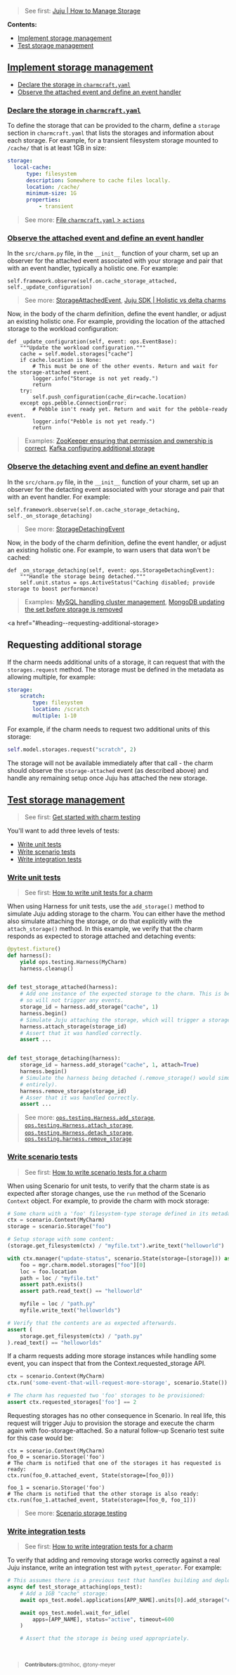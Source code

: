 > See first: [Juju | How to Manage Storage](https://juju.is/docs/juju/manage-storage)

**Contents:**

- [Implement storage management](#heading--implement-storage-management)
- [Test storage management](#heading--test-storage-management)


<a href="#heading--implement-storage-management"><h2 id="heading--implement-storage-management">Implement storage management</h2></a>

- [Declare the storage in `charmcraft.yaml`](#heading--declare-the-storage-in-charmcraft-yaml)
- [Observe the attached event and define an event handler](#heading--observe-the-attached-event-and-define-an-event-handler)


<a href="#heading--declare-the-storage-in-charmcraft-yaml"><h3 id="heading--declare-the-storage-in-charmcraft-yaml">Declare the storage in `charmcraft.yaml`</h3></a>

To define the storage that can be provided to the charm, define a `storage` section in `charmcraft.yaml` that lists the storages and information about each storage. For example, for a transient filesystem storage mounted to `/cache/` that is at least 1GB in size:

```yaml
storage:
  local-cache:
      type: filesystem
      description: Somewhere to cache files locally.
      location: /cache/
      minimum-size: 1G
      properties:
          - transient
```

> See more: [File `charmcraft.yaml` > `actions`](/t/7132#heading--storage)

<a href="#heading--observe-the-attached-event-and-define-an-event-handler"><h3 id="heading--observe-the-attached-event-and-define-an-event-handler">Observe the attached event and define an event handler</h3></a>

In the `src/charm.py` file, in the `__init__` function of your charm, set up an observer for the attached event associated with your storage and pair that with an event handler, typically a holistic one. For example:

```
self.framework.observe(self.on.cache_storage_attached, self._update_configuration)
```

> See more: [StorageAttachedEvent](https://ops.readthedocs.io/en/latest/#ops.StorageAttachedEvent), [Juju SDK | Holistic vs delta charms](https://juju.is/docs/sdk/holistic-vs-delta-charms)

Now, in the body of the charm definition, define the event handler, or adjust an existing holistic one. For example, providing the location of the attached storage to the workload configuration:

```
def _update_configuration(self, event: ops.EventBase):
    """Update the workload configuration."""
    cache = self.model.storages["cache"]
    if cache.location is None:
        # This must be one of the other events. Return and wait for the storage-attached event.
        logger.info("Storage is not yet ready.")
        return
    try:
        self.push_configuration(cache_dir=cache.location)
    except ops.pebble.ConnectionError:
        # Pebble isn't ready yet. Return and wait for the pebble-ready event.
        logger.info("Pebble is not yet ready.")
        return
```

> Examples: [ZooKeeper ensuring that permission and ownership is correct](https://github.com/canonical/zookeeper-operator/blob/106f9c2cd9408a172b0e93f741d8c9f860c4c38e/src/charm.py#L247), [Kafka configuring additional storage](https://github.com/canonical/kafka-k8s-operator/blob/25cc5dd87bc2246c38fc511ac9c52f35f75f6513/src/charm.py#L298)

<a href="#heading--observe-the-detaching-event-and-define-an-event-handler"><h3 id="heading--observe-the-detaching-event-and-define-an-event-handler">Observe the detaching event and define an event handler</h3></a>

In the `src/charm.py` file, in the `__init__` function of your charm, set up an observer for the detacting event associated with your storage and pair that with an event handler. For example:

```
self.framework.observe(self.on.cache_storage_detaching, self._on_storage_detaching)
```

> See more: [StorageDetachingEvent](https://ops.readthedocs.io/en/latest/#ops.StorageDetachingEvent)

Now, in the body of the charm definition, define the event handler, or adjust an existing holistic one. For example, to warn users that data won't be cached:

```
def _on_storage_detaching(self, event: ops.StorageDetachingEvent):
    """Handle the storage being detached."""
    self.unit.status = ops.ActiveStatus("Caching disabled; provide storage to boost performance)
```

> Examples: [MySQL handling cluster management](https://github.com/canonical/mysql-k8s-operator/blob/4c575b478b7ae2a28b09dde9cade2d3370dd4db6/src/charm.py#L823), [MongoDB updating the set before storage is removed](https://github.com/canonical/mongodb-operator/blob/b33d036173f47c68823e08a9f03189dc534d38dc/src/charm.py#L596)

<a href="#heading--requesting-additional-storage><h2 id="heading--requesting-additional-storage">Requesting additional storage</h2></a>

If the charm needs additional units of a storage, it can request that with the `storages.request`
method. The storage must be defined in the metadata as allowing multiple, for
example:

```yaml
storage:
    scratch:
        type: filesystem
        location: /scratch
        multiple: 1-10
```

For example, if the charm needs to request two additional units of this storage:

```python
self.model.storages.request("scratch", 2)
```

The storage will not be available immediately after that call - the charm should
observe the `storage-attached` event (as described above) and handle any remaining
setup once Juju has attached the new storage.

<a href="#heading--test-storage-management"><h2 id="heading--test-storage-management">Test storage management</h2></a>

> See first: [Get started with charm testing](/t/6894)

You'll want to add three levels of tests:

- [Write unit tests](#heading--write-unit-tests)
- [Write scenario tests](#heading--write-scenario-tests)
- [Write integration tests](#heading--write-integration-tests)

<a href="#heading--write-unit-tests"><h3 id="heading--write-unit-tests">Write unit tests</h3></a>

> See first: [How to write unit tests for a charm](/t/4461)

When using Harness for unit tests, use the `add_storage()` method to simulate Juju adding storage to the charm. You can either have the method also simulate attaching the storage, or do that explicitly with the `attach_storage()` method. In this example, we verify that the charm responds as expected to storage attached and detaching events:

```python
@pytest.fixture()
def harness():
    yield ops.testing.Harness(MyCharm)
    harness.cleanup()


def test_storage_attached(harness):
    # Add one instance of the expected storage to the charm. This is before `.begin()` is called,
    # so will not trigger any events.
    storage_id = harness.add_storage("cache", 1)
    harness.begin()
    # Simulate Juju attaching the storage, which will trigger a storage-attached event on the charm.
    harness.attach_storage(storage_id)
    # Assert that it was handled correctly.
    assert ...


def test_storage_detaching(harness):
    storage_id = harness.add_storage("cache", 1, attach=True)
    harness.begin()
    # Simulate the harness being detached (.remove_storage() would simulate it being removed
    # entirely).
    harness.remove_storage(storage_id)
    # Asser that it was handled correctly.
    assert ...
```

> See more: [`ops.testing.Harness.add_storage`](https://ops.readthedocs.io/en/latest/#ops.testing.Harness.add_storage), [`ops.testing.Harness.attach_storage`](https://ops.readthedocs.io/en/latest/#ops.testing.Harness.attach_storage), [`ops.testing.Harness.detach_storage`](https://ops.readthedocs.io/en/latest/#ops.testing.Harness.detach_storage), [`ops.testing.harness.remove_storage`](https://ops.readthedocs.io/en/latest/#ops.testing.Harness.remove_storage) 

<a href="#heading--write-scenario-tests"><h3 id="heading--write-scenario-tests">Write scenario tests</h3></a>

> See first: [How to write scenario tests for a charm](/t/10585)

When using Scenario for unit tests, to verify that the charm state is as expected after storage changes, use the `run` method of the Scenario `Context` object. For example, to provide the charm with mock storage:

```python
# Some charm with a 'foo' filesystem-type storage defined in its metadata:
ctx = scenario.Context(MyCharm)
storage = scenario.Storage("foo")

# Setup storage with some content:
(storage.get_filesystem(ctx) / "myfile.txt").write_text("helloworld")

with ctx.manager("update-status", scenario.State(storage=[storage])) as mgr:
    foo = mgr.charm.model.storages["foo"][0]
    loc = foo.location
    path = loc / "myfile.txt"
    assert path.exists()
    assert path.read_text() == "helloworld"

    myfile = loc / "path.py"
    myfile.write_text("helloworlds")

# Verify that the contents are as expected afterwards.
assert (
    storage.get_filesystem(ctx) / "path.py"
).read_text() == "helloworlds"
```

If a charm requests adding more storage instances while handling some event, you
can inspect that from the Context.requested_storage API.

```python
ctx = scenario.Context(MyCharm)
ctx.run('some-event-that-will-request-more-storage', scenario.State())

# The charm has requested two 'foo' storages to be provisioned:
assert ctx.requested_storages['foo'] == 2
```

Requesting storages has no other consequence in Scenario. In real life, this
request will trigger Juju to provision the storage and execute the charm again
with foo-storage-attached. So a natural follow-up Scenario test suite for this
case would be:

```
ctx = scenario.Context(MyCharm)
foo_0 = scenario.Storage('foo')
# The charm is notified that one of the storages it has requested is ready:
ctx.run(foo_0.attached_event, State(storage=[foo_0]))

foo_1 = scenario.Storage('foo')
# The charm is notified that the other storage is also ready:
ctx.run(foo_1.attached_event, State(storage=[foo_0, foo_1]))
```

> See more: [Scenario storage testing](https://github.com/canonical/ops-scenario/#storage)

<a href="#heading--write-integration-tests"><h3 id="heading--write-integration-tests">Write integration tests</h3></a>

> See first: [How to write integration tests for a charm](/t/12734)

To verify that adding and removing storage works correctly against a real Juju instance, write an integration test with `pytest_operator`. For example:

```python
# This assumes there is a previous test that handles building and deploying.
async def test_storage_attaching(ops_test):
    # Add a 1GB "cache" storage:
    await ops_test.model.applications[APP_NAME].units[0].add_storage("cache", size=1024*1024)

    await ops_test.model.wait_for_idle(
        apps=[APP_NAME], status="active", timeout=600
    )

    # Assert that the storage is being used appropriately.
```

<br>

> <small>**Contributors:**@tmihoc, @tony-meyer</small>
